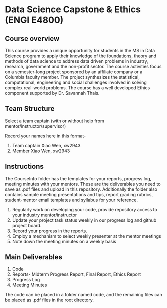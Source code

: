 # Data Science Capstone & Ethics (ENGI E4800)

## Course overview

This course provides a unique opportunity for students in the MS in Data Science program to apply their knowledge of the foundations, theory and methods of data science to address data driven problems in industry, research, government and the non-profit sector. The course activities focus on a semester-long project sponsored by an affiliate company or a Columbia faculty member. The project synthesizes the statistical, computational, engineering and social challenges involved in solving complex real-world problems. The course has a well developed Ethics component supported by Dr. Savannah Thais. 

## Team Structure

Select a team captain (with or without help from mentor/instructor/supervisor)

Record your names here in this format-
1. Team captain Xiao Wen, xw2943
2. Member Xiao Wen, xw2943



## Instructions

The CourseInfo folder has the templates for your  reports, progress log, meeting minutes with your mentors. These are the deliverables you need to save as .pdf files and upload in this repository. Additionally the folder also contains sample meeting presentations and tips, report grading rubrics, student-mentor email templates and syllabus for your reference.

1. Regularly work on developing your code, provide repository access to your industry mentor/instructor
2. Update your project task status weekly in our progress log and github project board.
3. Record your progress in the reports.
4. Employ a mechanism to select weekly presenter at the mentor meetings 
5. Note down the meeting minutes on a weekly basis

## Main Deliverables

1. Code
2. Reports- Midterm Progress Report, Final Report, Ethics Report
3. Progress Log
4. Meeting Minutes

The code can be placed in a folder named code, and the remaining files can be placed as .pdf files in the root directory.
   
